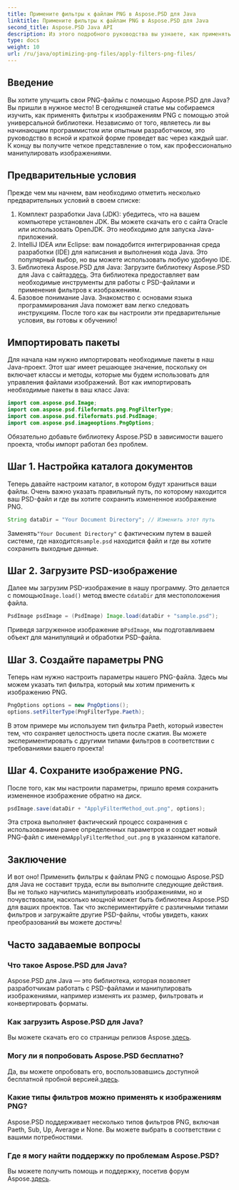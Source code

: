 ```yaml
---
title: Примените фильтры к файлам PNG в Aspose.PSD для Java
linktitle: Примените фильтры к файлам PNG в Aspose.PSD для Java
second_title: Aspose.PSD Java API
description: Из этого подробного руководства вы узнаете, как применять фильтры к изображениям PNG в Aspose.PSD для Java. Простые шаги для потрясающих результатов изображения.
type: docs
weight: 10
url: /ru/java/optimizing-png-files/apply-filters-png-files/
---
```

## Введение
Вы хотите улучшить свои PNG-файлы с помощью Aspose.PSD для Java? Вы пришли в нужное место! В сегодняшней статье мы собираемся изучить, как применять фильтры к изображениям PNG с помощью этой универсальной библиотеки. Независимо от того, являетесь ли вы начинающим программистом или опытным разработчиком, это руководство в ясной и краткой форме проведет вас через каждый шаг. К концу вы получите четкое представление о том, как профессионально манипулировать изображениями.
## Предварительные условия
Прежде чем мы начнем, вам необходимо отметить несколько предварительных условий в своем списке:
1. Комплект разработки Java (JDK): убедитесь, что на вашем компьютере установлен JDK. Вы можете скачать его с сайта Oracle или использовать OpenJDK. Это необходимо для запуска Java-приложений.
2. IntelliJ IDEA или Eclipse: вам понадобится интегрированная среда разработки (IDE) для написания и выполнения кода Java. Это популярный выбор, но вы можете использовать любую удобную IDE.
3.  Библиотека Aspose.PSD для Java: Загрузите библиотеку Aspose.PSD для Java с сайта[здесь](https://releases.aspose.com/psd/java/). Эта библиотека предоставляет вам необходимые инструменты для работы с PSD-файлами и применения фильтров к изображениям.
4. Базовое понимание Java. Знакомство с основами языка программирования Java поможет вам легко следовать инструкциям.
После того как вы настроили эти предварительные условия, вы готовы к обучению!
## Импортировать пакеты
Для начала нам нужно импортировать необходимые пакеты в наш Java-проект. Этот шаг имеет решающее значение, поскольку он включает классы и методы, которые мы будем использовать для управления файлами изображений.
Вот как импортировать необходимые пакеты в ваш класс Java:
```java
import com.aspose.psd.Image;
import com.aspose.psd.fileformats.png.PngFilterType;
import com.aspose.psd.fileformats.psd.PsdImage;
import com.aspose.psd.imageoptions.PngOptions;
```
Обязательно добавьте библиотеку Aspose.PSD в зависимости вашего проекта, чтобы импорт работал без проблем.

## Шаг 1. Настройка каталога документов
Теперь давайте настроим каталог, в котором будут храниться ваши файлы. Очень важно указать правильный путь, по которому находится ваш PSD-файл и где вы хотите сохранить измененное изображение PNG.
```java
String dataDir = "Your Document Directory"; // Изменить этот путь
```
 Заменять`"Your Document Directory"` с фактическим путем в вашей системе, где находится`sample.psd` находится файл и где вы хотите сохранить выходные данные.
## Шаг 2. Загрузите PSD-изображение
 Далее мы загрузим PSD-изображение в нашу программу. Это делается с помощью`Image.load()` метод вместе с`dataDir` для местоположения файла.
```java
PsdImage psdImage = (PsdImage) Image.load(dataDir + "sample.psd");
```
 Приведя загруженное изображение в`PsdImage`, мы подготавливаем объект для манипуляций и обработки PSD-файла. 
## Шаг 3. Создайте параметры PNG
Теперь нам нужно настроить параметры нашего PNG-файла. Здесь мы можем указать тип фильтра, который мы хотим применить к изображению PNG.
```java
PngOptions options = new PngOptions();
options.setFilterType(PngFilterType.Paeth);
```
В этом примере мы используем тип фильтра Paeth, который известен тем, что сохраняет целостность цвета после сжатия. Вы можете экспериментировать с другими типами фильтров в соответствии с требованиями вашего проекта!
## Шаг 4. Сохраните изображение PNG.
После того, как мы настроили параметры, пришло время сохранить измененное изображение обратно на диск.
```java
psdImage.save(dataDir + "ApplyFilterMethod_out.png", options);
```
 Эта строка выполняет фактический процесс сохранения с использованием ранее определенных параметров и создает новый PNG-файл с именем`ApplyFilterMethod_out.png` в указанном каталоге.
## Заключение
И вот оно! Применить фильтры к файлам PNG с помощью Aspose.PSD для Java не составит труда, если вы выполните следующие действия. Вы не только научились манипулировать изображениями, но и почувствовали, насколько мощной может быть библиотека Aspose.PSD для ваших проектов. Так что экспериментируйте с различными типами фильтров и загружайте другие PSD-файлы, чтобы увидеть, каких преобразований вы можете достичь!
## Часто задаваемые вопросы
### Что такое Aspose.PSD для Java?  
Aspose.PSD для Java — это библиотека, которая позволяет разработчикам работать с PSD-файлами и манипулировать изображениями, например изменять их размер, фильтровать и конвертировать форматы.
### Как загрузить Aspose.PSD для Java?  
 Вы можете скачать его со страницы релизов Aspose.[здесь](https://releases.aspose.com/psd/java/).
### Могу ли я попробовать Aspose.PSD бесплатно?  
 Да, вы можете опробовать его, воспользовавшись доступной бесплатной пробной версией.[здесь](https://releases.aspose.com/).
### Какие типы фильтров можно применять к изображениям PNG?  
Aspose.PSD поддерживает несколько типов фильтров PNG, включая Paeth, Sub, Up, Average и None. Вы можете выбрать в соответствии с вашими потребностями.
### Где я могу найти поддержку по проблемам Aspose.PSD?  
 Вы можете получить помощь и поддержку, посетив форум Aspose.[здесь](https://forum.aspose.com/c/psd/34).